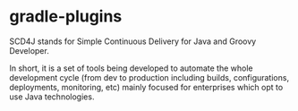 gradle-plugins
==============

SCD4J stands for Simple Continuous Delivery for Java and Groovy Developer. 

In short, it is a set of tools being developed to automate the whole development cycle (from dev to production including builds, configurations, deployments, monitoring, etc) mainly focused for enterprises which opt to use Java technologies. 
